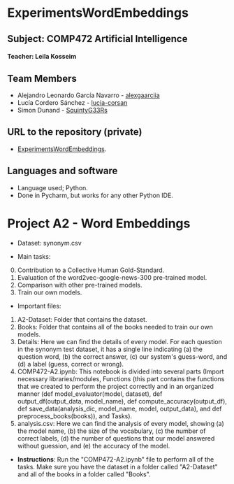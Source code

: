 # ExperimentsWordEmbeddings

## Subject: COMP472 Artificial Intelligence
#### Teacher: Leila Kosseim

## Team Members
- Alejandro Leonardo García Navarro - [alexgaarciia](https://github.com/alexgaarciia)
- Lucía Cordero Sánchez - [lucia-corsan](https://github.com/lucia-corsan)
- Simon Dunand - [SquintyG33Rs](https://github.com/SquintyG33Rs)

## URL to the repository (private)
- [ExperimentsWordEmbeddings](https://github.com/alexgaarciia/ExperimentsWordEmbeddings).
  
## Languages and software
- Language used; Python.
- Done in Pycharm, but works for any other Python IDE.
  
# Project A2 - Word Embeddings
- Dataset: synonym.csv

- Main tasks:
0. Contribution to a Collective Human Gold-Standard.
1. Evaluation of the word2vec-google-news-300 pre-trained model.
2. Comparison with other pre-trained models.
3. Train our own models.

- Important files:
1. A2-Dataset: Folder that contains the dataset.
2. Books: Folder that contains all of the books needed to train our own models.
3. Details: Here we can find the details of every model. For each question in the synonym test dataset, it has a single line indicating (a) the question word, (b) the correct answer, (c) our system's guess-word, and (d) a label (guess, correct or wrong).
4. COMP472-A2.ipynb: This notebook is divided into several parts (Import necessary libraries/modules, Functions (this part contains the functions that we created to perform the project correctly and in an organized manner (def model_evaluator(model, dataset), def output_df(output_data, model_name), def compute_accuracy(output_df), def save_data(analysis_dic, model_name, model, output_data), and def preprocess_books(books)), and Tasks).
5. analysis.csv: Here we can find the analysis of every model, showing (a) the model name, (b) the size of the vocabulary, (c) the number of correct labels, (d) the number of questions that our model answered without guession, and (e) the accuracy of the model.

- **Instructions**: Run the "COMP472-A2.ipynb" file to perform all of the tasks. Make sure you have the dataset in a folder called "A2-Dataset" and all of the books in a folder called "Books".
